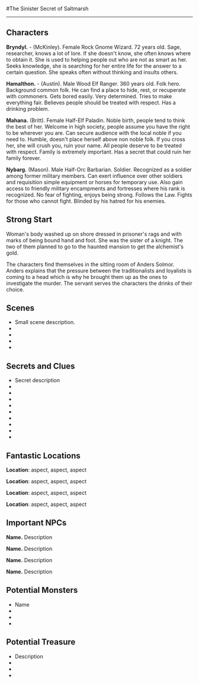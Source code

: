 #The Sinister Secret of Saltmarsh

---

## Characters

**Bryndyl.** - (McKinley). Female Rock Gnome Wizard.  72 years old.  Sage, researcher, knows a lot of lore.  If she doesn't know, she often knows where to obtain it.  She is used to helping people out who are not as smart as her.  Seeks knowledge, she is searching for her entire life for the answer to a certain question.   She speaks often without thinking and insults others.

**Hamalthon.** - (Austin).  Male Wood Elf Ranger.  360 years old.  Folk hero.  Background common folk.  He can find a place to hide, rest, or recuperate with commoners.  Gets bored easily.  Very determined.  Tries to make everything fair.  Believes people should be treated with respect.  Has a drinking problem.

**Mahana.** (Britt). Female Half-Elf Paladin.  Noble birth, people tend to think the best of her.  Welcome in high society, people assume you have the right to be wherever you are.  Can secure audience with the local noble if you need to.  Humble, doesn't place herself above non noble folk.  If you cross her, she will crush you, ruin your name.  All people deserve to be treated with respect.  Family is extremely important.  Has a secret that could ruin her family forever.   

**Nybarg.** (Mason). Male Half-Orc Barbarian.   Soldier.  Recognized as a soldier among former military members.  Can exert influence over other soldiers and requisition simple equipment or horses for temporary use.  Also gain access to friendly military encampments and fortresses where his rank is recognized.  No fear of fighting, enjoys being strong.  Follows the Law.  Fights for those who cannot fight.  Blinded by his hatred for his enemies.

## Strong Start

Woman's body washed up on shore dressed in prisoner's rags and with marks of being bound hand and foot.  She was the sister of a knight.  The two of them planned to go to the haunted mansion to get the alchemist's gold.

The characters find themselves in the sitting room of Anders Solmor.  Anders explains that the pressure between the traditionalists and loyalists is coming to a head which is why he brought them up as the ones to investigate the murder.  The servant serves the characters the drinks of their choice.  

## Scenes

* Small scene description.
* 
* 
* 
* 

## Secrets and Clues

* Secret description
* 
* 
* 
* 
* 
* 
* 
* 
* 

## Fantastic Locations

**Location**: aspect, aspect, aspect

**Location**: aspect, aspect, aspect

**Location**: aspect, aspect, aspect

**Location**: aspect, aspect, aspect

## Important NPCs

**Name.** Description

**Name.** Description

**Name.** Description

**Name.** Description

## Potential Monsters

* Name
* 
* 
* 
## Potential Treasure

* Description
* 
* 
* 

